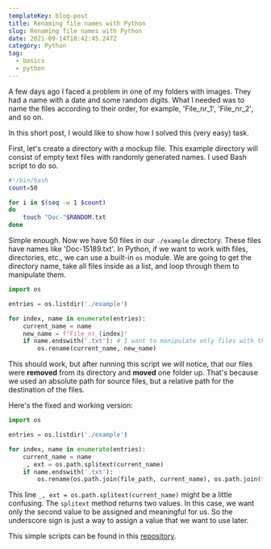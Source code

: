 ```yaml
---
templateKey: blog-post
title: Renaming file names with Python
slug: Renaming file names with Python
date: 2021-09-14T18:42:45.247Z
category: Python
tag:
  - basics
  - python
---
```



A few days ago I faced a problem in one of my folders with images. They had a name with a date and some random digits. What I needed was to name the files according to their order, for example, 'File_nr_1', 'File_nr_2', and so on.

In this short post, I would like to show how I solved this (very easy) task.

First, let's create a directory with a mockup file. This example directory will consist of empty text files with randomly generated names. I used Bash script to do so.

```bash
#!/bin/bash
count=50

for i in $(seq -w 1 $count)
do
    touch "Doc-"$RANDOM.txt
done
```

Simple enough. Now we have 50 files in our `./example` directory. These files have names like 'Doc-15189.txt'.
In Python, if we want to work with files, directories, etc., we can use a built-in `os` module. We are going to get the directory name, take all files inside as a list, and loop through them to manipulate them.

```python
import os

entries = os.listdir('./example')

for index, name in enumerate(entries):
    current_name = name
    new_name = f"File_nr_{index}"
    if name.endswith('.txt'): # I want to manipulate only files with this extension
        os.rename(current_name, new_name)
```

This should work, but after running this script we will notice, that our files were __removed__ from its directory and __moved__ one folder up. That's because we used an absolute path for source files, but a relative path for the destination of the files.

Here's the fixed and working version:
```python
import os

entries = os.listdir('./example')

for index, name in enumerate(entries):
    current_name = name
    _, ext = os.path.splitext(current_name)
    if name.endswith('.txt'):
        os.rename(os.path.join(file_path, current_name), os.path.join(file_path, str(index) + ext))
```

This line `_, ext = os.path.splitext(current_name)` might be a little confusing. The `splitext` method returns two values. In this case, we want only the second value to be assigned and meaningful for us. So the underscore sign is just a way to assign a value that we want to use later.

This simple scripts can be found in this <a href="https://github.com/icelandico/python_Scripts/tree/master/directory_namer">repository</a>.


